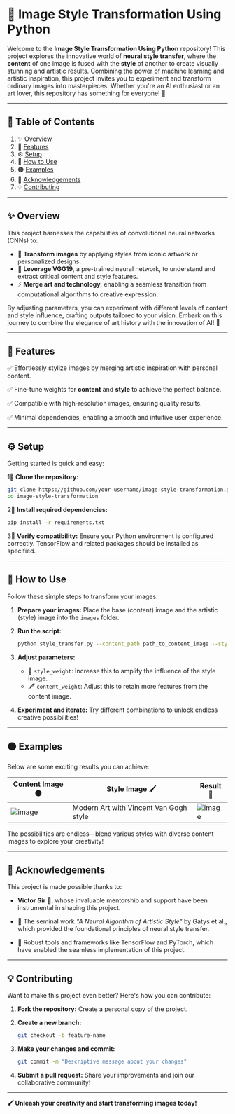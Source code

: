 # 🎨 **Image Style Transformation Using Python**

Welcome to the **Image Style Transformation Using Python** repository! This project explores the innovative world of **neural style transfer**, where the **content** of one image is fused with the **style** of another to create visually stunning and artistic results. Combining the power of machine learning and artistic inspiration, this project invites you to experiment and transform ordinary images into masterpieces. Whether you're an AI enthusiast or an art lover, this repository has something for everyone! 🌟

---

## 📖 **Table of Contents**
1. ✨ [Overview](#overview)
2. 🌟 [Features](#features)
3. ⚙️ [Setup](#setup)
4. 🚀 [How to Use](#how-to-use)
5. 🟠 [Examples](#examples)
6. 🙏 [Acknowledgements](#acknowledgements)
7. 💡 [Contributing](#contributing)

---

## ✨ **Overview**
This project harnesses the capabilities of convolutional neural networks (CNNs) to:

- 🎥 **Transform images** by applying styles from iconic artwork or personalized designs.
- 🧠 **Leverage VGG19**, a pre-trained neural network, to understand and extract critical content and style features.
- ⚡ **Merge art and technology**, enabling a seamless transition from computational algorithms to creative expression.

By adjusting parameters, you can experiment with different levels of content and style influence, crafting outputs tailored to your vision. Embark on this journey to combine the elegance of art history with the innovation of AI! 🎨

---

## 🌟 **Features**
✅ Effortlessly stylize images by merging artistic inspiration with personal content.

✅ Fine-tune weights for **content** and **style** to achieve the perfect balance.

✅ Compatible with high-resolution images, ensuring quality results.

✅ Minimal dependencies, enabling a smooth and intuitive user experience.

---

## ⚙️ **Setup**
Getting started is quick and easy:

1⃣ **Clone the repository:**
   ```bash
   git clone https://github.com/your-username/image-style-transformation.git
   cd image-style-transformation
   ```

2⃣ **Install required dependencies:**
   ```bash
   pip install -r requirements.txt
   ```

3⃣ **Verify compatibility:** Ensure your Python environment is configured correctly. TensorFlow and related packages should be installed as specified.

---

## 🚀 **How to Use**
Follow these simple steps to transform your images:

1. **Prepare your images:** Place the base (content) image and the artistic (style) image into the `images` folder.

2. **Run the script:**
   ```bash
   python style_transfer.py --content_path path_to_content_image --style_path path_to_style_image
   ```

3. **Adjust parameters:**
   - 💭 `style_weight`: Increase this to amplify the influence of the style image.
   - 🖋️ `content_weight`: Adjust this to retain more features from the content image.

4. **Experiment and iterate:** Try different combinations to unlock endless creative possibilities!

---

## 🟠 **Examples**
Below are some exciting results you can achieve:

| **Content Image** 🟠 | **Style Image** 🖌️ | **Result** 🎉 |
|-----------------------|---------------------|--------------|
| ![image](https://github.com/user-attachments/assets/9f6e851a-5e09-4028-a0e5-830c88bb18f2) | Modern Art with Vincent Van Gogh style | ![image](https://github.com/user-attachments/assets/5cb6c24d-add0-4c43-ab75-84fa735a2236) |

The possibilities are endless—blend various styles with diverse content images to explore your creativity!

---

## 🙏 **Acknowledgements**
This project is made possible thanks to:

- **Victor Sir** 🙌, whose invaluable mentorship and support have been instrumental in shaping this project.

- 🎨 The seminal work *"A Neural Algorithm of Artistic Style"* by Gatys et al., which provided the foundational principles of neural style transfer.

- 📘 Robust tools and frameworks like TensorFlow and PyTorch, which have enabled the seamless implementation of this project.

---

## 💡 **Contributing**
Want to make this project even better? Here's how you can contribute:

1. **Fork the repository:** Create a personal copy of the project.

2. **Create a new branch:**
   ```bash
   git checkout -b feature-name
   ```

3. **Make your changes and commit:**
   ```bash
   git commit -m "Descriptive message about your changes"
   ```

4. **Submit a pull request:** Share your improvements and join our collaborative community!

---

**🖌️ Unleash your creativity and start transforming images today!**

